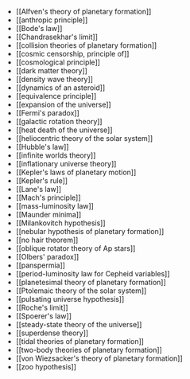 - [[Alfven's theory of planetary formation]]
- [[anthropic principle]]
- [[Bode's law]]
- [[Chandrasekhar's limit]]
- [[collision theories of planetary formation]]
- [[cosmic censorship, principle of]]
- [[cosmological principle]]
- [[dark matter theory]]
- [[density wave theory]]
- [[dynamics of an asteroid]]
- [[equivalence principle]]
- [[expansion of the universe]]
- [[Fermi's paradox]]
- [[galactic rotation theory]]
- [[heat death of the universe]]
- [[heliocentric theory of the solar system]]
- [[Hubble's law]]
- [[infinite worlds theory]]
- [[inflationary universe theory]]
- [[Kepler's laws of planetary motion]]
- [[Kepler's rule]]
- [[Lane's law]]
- [[Mach's principle]]
- [[mass-luminosity law]]
- [[Maunder minima]]
- [[Milankovitch hypothesis]]
- [[nebular hypothesis of planetary formation]]
- [[no hair theorem]]
- [[oblique rotator theory of Ap stars]]
- [[Olbers' paradox]]
- [[panspermia]]
- [[period-luminosity law for Cepheid variables]]
- [[planetesimal theory of planetary formation]]
- [[Ptolemaic theory of the solar system]]
- [[pulsating universe hypothesis]]
- [[Roche's limit]]
- [[Spoerer's law]]
- [[steady-state theory of the universe]]
- [[superdense theory]]
- [[tidal theories of planetary formation]]
- [[two-body theories of planetary formation]]
- [[von Wiezsacker's theory of planetary formation]]
- [[zoo hypothesis]]
